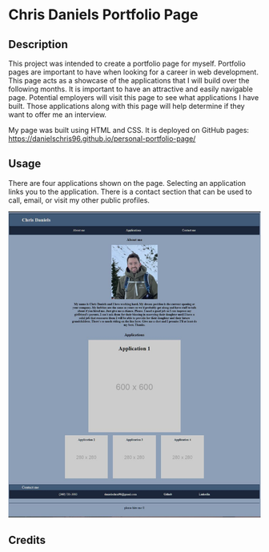 # Chris Daniels Portfolio Page

## Description

This project was intended to create a portfolio page for myself. Portfolio pages are important to have when looking for a career in web development. This page acts as a showcase of the applications that I will build over the following months. It is important to have an attractive and easily navigable page. Potential employers will visit this page to see what applications I have built. Those applications along with this page will help determine if they want to offer me an interview. 

My page was built using HTML and CSS. It is deployed on GitHub pages:
https://danielschris96.github.io/personal-portfolio-page/

## Usage

There are four applications shown on the page. Selecting an application links you to the application. There is a contact section that can be used to call, email, or visit my other public profiles.

<img src = "./assets/images/page-screenshot.jpg">

## Credits

